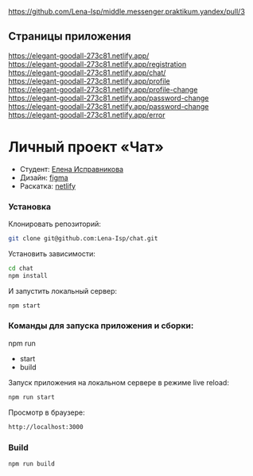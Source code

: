 https://github.com/Lena-Isp/middle.messenger.praktikum.yandex/pull/3

## Cтраницы приложения
https://elegant-goodall-273c81.netlify.app/ <br />
https://elegant-goodall-273c81.netlify.app/registration <br />
https://elegant-goodall-273c81.netlify.app/chat/ <br />
https://elegant-goodall-273c81.netlify.app/profile <br />
https://elegant-goodall-273c81.netlify.app/profile-change <br />
https://elegant-goodall-273c81.netlify.app/password-change <br />
https://elegant-goodall-273c81.netlify.app/password-change <br />
https://elegant-goodall-273c81.netlify.app/error <br />

# Личный проект «Чат»
* Студент: [Елена Исправникова](https://github.com/Lena-Isp)
* Дизайн: [figma](https://www.figma.com/file/U6Fu2HoM8nXFIytMd4pwaV/Practicum-Chat?node-id=0%3A1)
* Раскатка: [netlify](https://blissful-torvalds-0e5f38.netlify.app/)

### Установка
Клонировать репозиторий:
```sh
git clone git@github.com:Lena-Isp/chat.git
```
Установить зависимости:
```sh
cd chat
npm install
```
И запустить локальный сервер:
```sh
npm start
```
### Команды для запуска приложения и сборки:

npm run 
  - start
  - build

Запуск приложения на локальном сервере в режиме live reload:
```sh
npm run start
```
Просмотр в браузере:
```sh
http://localhost:3000
``` 

### Build

```
npm run build
```
